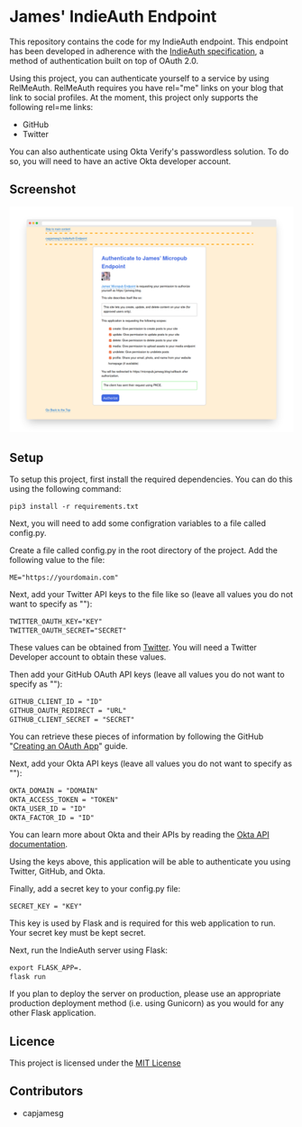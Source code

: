 # James' IndieAuth Endpoint

This repository contains the code for my IndieAuth endpoint. This endpoint has been developed in adherence with the [IndieAuth specification](https://indieauth.spec.indieweb.org), a method of authentication built on top of OAuth 2.0.

Using this project, you can authenticate yourself to a service by using RelMeAuth. RelMeAuth requires you have rel="me" links on your blog that link to social profiles. At the moment, this project only supports the following rel=me links:

- GitHub
- Twitter

You can also authenticate using Okta Verify's passwordless solution. To do so, you will need to have an active Okta developer account.

## Screenshot

![Authorization page on the IndieAuth endpoint](screenshot.png)

## Setup

To setup this project, first install the required dependencies. You can do this using the following command:

    pip3 install -r requirements.txt

Next, you will need to add some configration variables to a file called config.py.

Create a file called config.py in the root directory of the project. Add the following value to the file:

    ME="https://yourdomain.com"
    
Next, add your Twitter API keys to the file like so (leave all values you do not want to specify as ""):

    TWITTER_OAUTH_KEY="KEY"
    TWITTER_OAUTH_SECRET="SECRET"

These values can be obtained from [Twitter](https://developer.twitter.com). You will need a Twitter Developer account to obtain these values.

Then add your GitHub OAuth API keys (leave all values you do not want to specify as ""):

    GITHUB_CLIENT_ID = "ID"
    GITHUB_OAUTH_REDIRECT = "URL"
    GITHUB_CLIENT_SECRET = "SECRET"

You can retrieve these pieces of information by following the GitHub "[Creating an OAuth App](https://docs.github.com/en/developers/apps/building-oauth-apps/creating-an-oauth-app)" guide.

Next, add your Okta API keys (leave all values you do not want to specify as ""):

    OKTA_DOMAIN = "DOMAIN"
    OKTA_ACCESS_TOKEN = "TOKEN"
    OKTA_USER_ID = "ID"
    OKTA_FACTOR_ID = "ID"

You can learn more about Okta and their APIs by reading the [Okta API documentation](https://developer.okta.com/docs/api/getting-started/).

Using the keys above, this application will be able to authenticate you using Twitter, GitHub, and Okta.

Finally, add a secret key to your config.py file:

    SECRET_KEY = "KEY"

This key is used by Flask and is required for this web application to run. Your secret key must be kept secret.

Next, run the IndieAuth server using Flask:

    export FLASK_APP=.
    flask run

If you plan to deploy the server on production, please use an appropriate production deployment method (i.e. using Gunicorn) as you would for any other Flask application.

## Licence

This project is licensed under the [MIT License](LICENSE)

## Contributors

- capjamesg